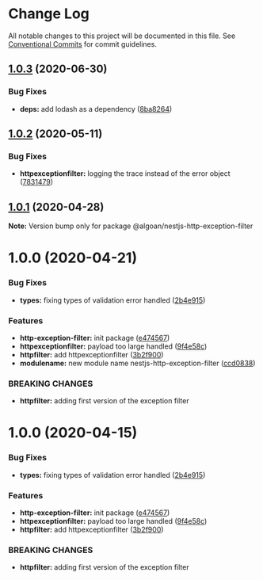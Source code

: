 # Change Log

All notable changes to this project will be documented in this file.
See [Conventional Commits](https://conventionalcommits.org) for commit guidelines.

## [1.0.3](https://github.com/algoan/nestjs-components/compare/@algoan/nestjs-http-exception-filter@1.0.2...@algoan/nestjs-http-exception-filter@1.0.3) (2020-06-30)


### Bug Fixes

* **deps:** add lodash as a dependency ([8ba8264](https://github.com/algoan/nestjs-components/commit/8ba826467b8ff6ddaf36003ae1199c635dbdf724))





## [1.0.2](https://github.com/algoan/nestjs-components/compare/@algoan/nestjs-http-exception-filter@1.0.1...@algoan/nestjs-http-exception-filter@1.0.2) (2020-05-11)


### Bug Fixes

* **httpexceptionfilter:** logging the trace instead of the error object ([7831479](https://github.com/algoan/nestjs-components/commit/7831479c012c06bcb2fc53f2b1c4a72c97835d77))





## [1.0.1](https://github.com/algoan/nestjs-components/compare/@algoan/nestjs-http-exception-filter@1.0.0...@algoan/nestjs-http-exception-filter@1.0.1) (2020-04-28)

**Note:** Version bump only for package @algoan/nestjs-http-exception-filter





# 1.0.0 (2020-04-21)


### Bug Fixes

* **types:** fixing types of validation error handled ([2b4e915](https://github.com/algoan/nestjs-components/commit/2b4e91542c1e4d232af5864f80ed253730e2b5ad))


### Features

* **http-exception-filter:** init package ([e474567](https://github.com/algoan/nestjs-components/commit/e4745671c3450134ae83f2b9412551e1dc1a30d8))
* **httpexceptionfilter:** payload too large handled ([9f4e58c](https://github.com/algoan/nestjs-components/commit/9f4e58cce0422931936f3883de113607d0fe2869))
* **httpfilter:** add httpexceptionfilter ([3b2f900](https://github.com/algoan/nestjs-components/commit/3b2f900ee7e4674a5790013be161818bdf63d968))
* **modulename:** new module name nestjs-http-exception-filter ([ccd0838](https://github.com/algoan/nestjs-components/commit/ccd0838e112b6edcfeb7d21a9458915ef2633e14))


### BREAKING CHANGES

* **httpfilter:** adding first version of the exception filter





# 1.0.0 (2020-04-15)


### Bug Fixes

* **types:** fixing types of validation error handled ([2b4e915](https://github.com/algoan/nestjs-components/commit/2b4e91542c1e4d232af5864f80ed253730e2b5ad))


### Features

* **http-exception-filter:** init package ([e474567](https://github.com/algoan/nestjs-components/commit/e4745671c3450134ae83f2b9412551e1dc1a30d8))
* **httpexceptionfilter:** payload too large handled ([9f4e58c](https://github.com/algoan/nestjs-components/commit/9f4e58cce0422931936f3883de113607d0fe2869))
* **httpfilter:** add httpexceptionfilter ([3b2f900](https://github.com/algoan/nestjs-components/commit/3b2f900ee7e4674a5790013be161818bdf63d968))


### BREAKING CHANGES

* **httpfilter:** adding first version of the exception filter
